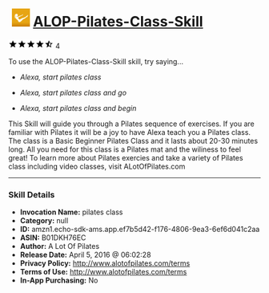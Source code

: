 # &nbsp;<img src="skill_icon" alt="ALOP-Pilates-Class-Skill icon" width="36"> [ALOP-Pilates-Class-Skill](http://alexa.amazon.com/#skills/amzn1.echo-sdk-ams.app.ef7b5d42-f176-4806-9ea3-6ef6d041c2aa)
![4.7 stars](../../images/ic_star_black_18dp_1x.png)![4.7 stars](../../images/ic_star_black_18dp_1x.png)![4.7 stars](../../images/ic_star_black_18dp_1x.png)![4.7 stars](../../images/ic_star_black_18dp_1x.png)![4.7 stars](../../images/ic_star_half_black_18dp_1x.png) 4

To use the ALOP-Pilates-Class-Skill skill, try saying...

* *Alexa, start pilates class*

* *Alexa, start pilates class and go*

* *Alexa, start pilates class and begin*

This Skill will guide you through a Pilates sequence of exercises. If you are familiar with Pilates it will be a joy to have Alexa teach you a Pilates class. The class is a Basic Beginner Pilates Class and it lasts about 20-30 minutes long. All you need for this class is a Pilates mat and the wiliness to feel great! To learn more about Pilates exercies and take a variety of Pilates class including video classes, visit ALotOfPilates.com

***

### Skill Details

* **Invocation Name:** pilates class
* **Category:** null
* **ID:** amzn1.echo-sdk-ams.app.ef7b5d42-f176-4806-9ea3-6ef6d041c2aa
* **ASIN:** B01DKH76EC
* **Author:** A Lot Of Pilates
* **Release Date:** April 5, 2016 @ 06:02:28
* **Privacy Policy:** http://www.alotofpilates.com/terms
* **Terms of Use:** http://www.alotofpilates.com/terms
* **In-App Purchasing:** No

